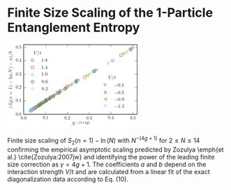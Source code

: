 # Finite Size Scaling of the 1-Particle Entanglement Entropy

<img src="https://github.com/DelMaestroGroup/PartEntFermions/blob/master/FiniteSizeScaling/finiteSizeScaling.png" width=300px>

Finite size scaling of $S_2(n=1)-\ln(N)$ with $N^{-(4g+1)}$
for $2 \leq N \leq 14$ confirming the empirical asymptotic scaling predicted by
Zozulya \emph{et al.} \cite{Zozulya:2007jw} and identifying the power of the
leading finite size correction as $\gamma = 4g + 1$.  The coefficients $a$ and
$b$ depend on the interaction strength $V/t$ and are calculated from a linear
fit of the exact diagonalization data according to Eq. (10).
